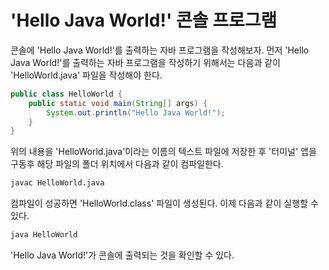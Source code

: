 # 'Hello Java World!' 콘솔 프로그램

콘솔에 'Hello Java World!'를 출력하는 자바 프로그램을 작성해보자. 먼저 'Hello Java World!'를 출력하는 자바 프로그램을 작성하기 위해서는 다음과
같이 'HelloWorld.java' 파일을 작성해야 한다.

```java
public class HelloWorld {
    public static void main(String[] args) {
        System.out.println("Hello Java World!");
    }
}
```

위의 내용을 'HelloWorld.java'이라는 이름의 텍스트 파일에 저장한 후 '터미널' 앱을 구동후 해당 파일의 폴더 위치에서 다음과 같이 컴파일한다.

```bash
javac HelloWorld.java
```

컴파일이 성공하면 'HelloWorld.class' 파일이 생성된다. 이제 다음과 같이 실행할 수 있다.

```bash
java HelloWorld
```

'Hello Java World!'가 콘솔에 출력되는 것을 확인할 수 있다.
